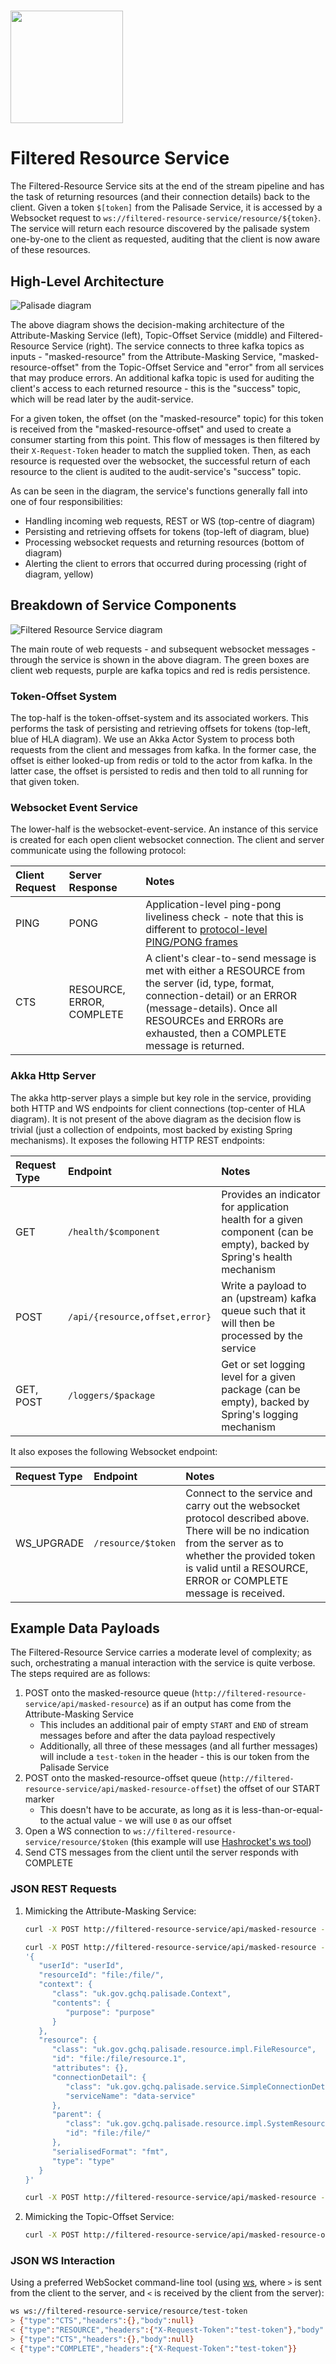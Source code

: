 <!---
Copyright 2020 Crown Copyright

Licensed under the Apache License, Version 2.0 (the "License");
you may not use this file except in compliance with the License.
You may obtain a copy of the License at

  http://www.apache.org/licenses/LICENSE-2.0

Unless required by applicable law or agreed to in writing, software
distributed under the License is distributed on an "AS IS" BASIS,
WITHOUT WARRANTIES OR CONDITIONS OF ANY KIND, either express or implied.
See the License for the specific language governing permissions and
limitations under the License.
--->

# <img src="/logos/logo.svg" width="180">

# Filtered Resource Service

The Filtered-Resource Service sits at the end of the stream pipeline and has the task of returning resources (and their connection details) back to the client. Given a token `$[token]` from the Palisade Service, it is accessed by a Websocket request
to `ws://filtered-resource-service/resource/${token}`. The service will return each resource discovered by the palisade system one-by-one to the client as requested, auditing that the client is now aware of these resources.

## High-Level Architecture

![Palisade diagram](doc/palisade-results.png)

The above diagram shows the decision-making architecture of the Attribute-Masking Service (left), Topic-Offset Service (middle) and Filtered-Resource Service (right). The service connects to three kafka topics as inputs - "masked-resource" from the
Attribute-Masking Service, "masked-resource-offset" from the Topic-Offset Service and "error" from all services that may produce errors. An additional kafka topic is used for auditing the client's access to each returned resource - this is the "success"
topic, which will be read later by the audit-service.

For a given token, the offset (on the "masked-resource" topic) for this token is received from the "masked-resource-offset" and used to create a consumer starting from this point. This flow of messages is then filtered by their `X-Request-Token` header to
match the supplied token. Then, as each resource is requested over the websocket, the successful return of each resource to the client is audited to the audit-service's "success" topic.

As can be seen in the diagram, the service's functions generally fall into one of four responsibilities:

* Handling incoming web requests, REST or WS (top-centre of diagram)
* Persisting and retrieving offsets for tokens (top-left of diagram, blue)
* Processing websocket requests and returning resources (bottom of diagram)
* Alerting the client to errors that occurred during processing (right of diagram, yellow)

## Breakdown of Service Components

<!---
See filtered-resource-service/doc/filtered-resource-service.drawio for the source for this diagram.
--->
![Filtered Resource Service diagram](doc/filtered-resource-service.png)

The main route of web requests - and subsequent websocket messages - through the service is shown in the above diagram. The green boxes are client web requests, purple are kafka topics and red is redis persistence.

### Token-Offset System

The top-half is the token-offset-system and its associated workers. This performs the task of persisting and retrieving offsets for tokens (top-left, blue of HLA diagram). We use an Akka Actor System to process both requests from the client and messages
from kafka. In the former case, the offset is either looked-up from redis or told to the actor from kafka. In the latter case, the offset is persisted to redis and then told to all running for that given token.

### Websocket Event Service

The lower-half is the websocket-event-service. An instance of this service is created for each open client websocket connection. The client and server communicate using the following protocol:

| Client Request | Server Response                | Notes
|:---------------|:-------------------------------|:----------------
| PING           | PONG                           | Application-level ping-pong liveliness check - note that this is different to [protocol-level PING/PONG frames](https://tools.ietf.org/html/rfc6455#section-5.5.2)
| CTS            | RESOURCE, ERROR, COMPLETE      | A client's clear-to-send message is met with either a RESOURCE from the server (id, type, format, connection-detail) or an ERROR (message-details). Once all RESOURCEs and ERRORs are exhausted, then a COMPLETE message is returned.

### Akka Http Server

The akka http-server plays a simple but key role in the service, providing both HTTP and WS endpoints for client connections (top-center of HLA diagram). It is not present of the above diagram as the decision flow is trivial (just a collection of
endpoints, most backed by existing Spring mechanisms). It exposes the following HTTP REST endpoints:

| Request Type   | Endpoint                       | Notes
|:---------------|:-------------------------------|:----------------
| GET            | `/health/$component`           | Provides an indicator for application health for a given component (can be empty), backed by Spring's health mechanism
| POST           | `/api/{resource,offset,error}` | Write a payload to an (upstream) kafka queue such that it will then be processed by the service
| GET, POST      | `/loggers/$package`            | Get or set logging level for a given package (can be empty), backed by Spring's logging mechanism

It also exposes the following Websocket endpoint:

| Request Type   | Endpoint                       | Notes
|:---------------|:-------------------------------|:----------------
| WS_UPGRADE     | `/resource/$token`             | Connect to the service and carry out the websocket protocol described above. There will be no indication from the server as to whether the provided token is valid until a RESOURCE, ERROR or COMPLETE message is received.

## Example Data Payloads

The Filtered-Resource Service carries a moderate level of complexity; as such, orchestrating a manual interaction with the service is quite verbose. The steps required are as follows:
1. POST onto the masked-resource queue (`http://filtered-resource-service/api/masked-resource`) as if an output has come from the Attribute-Masking Service
    * This includes an additional pair of empty `START` and `END` of stream messages before and after the data payload respectively
    * Additionally, all three of these messages (and all further messages) will include a `test-token` in the header - this is our token from the Palisade Service
1. POST onto the masked-resource-offset queue (`http://filtered-resource-service/api/masked-resource-offset`) the offset of our START marker
    * This doesn't have to be accurate, as long as it is less-than-or-equal-to the actual value - we will use `0` as our offset
1. Open a WS connection to `ws://filtered-resource-service/resource/$token` (this example will use [Hashrocket's ws tool](https://github.com/hashrocket/ws))
1. Send CTS messages from the client until the server responds with COMPLETE

### JSON REST Requests

1. Mimicking the Attribute-Masking Service:
   ```bash
   curl -X POST http://filtered-resource-service/api/masked-resource -H "X-Request-Token: test-request-token" -H "X-Stream-Marker: START"

   curl -X POST http://filtered-resource-service/api/masked-resource -H "X-Request-Token: test-request-token" -H "content-type: application/json" --data \
   '{
      "userId": "userId",
      "resourceId": "file:/file/",
      "context": {
         "class": "uk.gov.gchq.palisade.Context",
         "contents": {
            "purpose": "purpose"
         }
      },
      "resource": {
         "class": "uk.gov.gchq.palisade.resource.impl.FileResource",
         "id": "file:/file/resource.1",
         "attributes": {},
         "connectionDetail": {
            "class": "uk.gov.gchq.palisade.service.SimpleConnectionDetail",
            "serviceName": "data-service"
         },
         "parent": {
            "class": "uk.gov.gchq.palisade.resource.impl.SystemResource",
            "id": "file:/file/"
         },
         "serialisedFormat": "fmt",
         "type": "type"
      }
   }'

   curl -X POST http://filtered-resource-service/api/masked-resource -H "X-Request-Token: test-request-token" -H "X-Stream-Marker: START"
   ```

1. Mimicking the Topic-Offset Service:
   ```bash
   curl -X POST http://filtered-resource-service/api/masked-resource-offset -H "X-Request-Token: test-request-token" -H "content-type: application/json" --data '{"queuePointer":0}'
   ```

### JSON WS Interaction
Using a preferred WebSocket command-line tool (using [ws](https://github.com/hashrocket/ws), where `>` is sent from the client to the server, and `<` is received by the client from the server):
```bash
ws ws://filtered-resource-service/resource/test-token
> {"type":"CTS","headers":{},"body":null}
< {"type":"RESOURCE","headers":{"X-Request-Token":"test-token"},"body":{"class":"uk.gov.gchq.palisade.resource.impl.FileResource","id":"file:/file/resource.1","attributes":{},"connectionDetail":{"class":"uk.gov.gchq.palisade.service.SimpleConnectionDetail","serviceName":"data-service"},"parent":{"class":"uk.gov.gchq.palisade.resource.impl.SystemResource","id":"file:/file/"},"serialisedFormat":"fmt","type":"type"}}
> {"type":"CTS","headers":{},"body":null}
< {"type":"COMPLETE","headers":{"X-Request-Token":"test-token"}}
```
